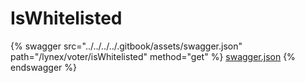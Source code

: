 # IsWhitelisted

{% swagger src="../../../../.gitbook/assets/swagger.json" path="/lynex/voter/isWhitelisted" method="get" %}
[swagger.json](../../../../.gitbook/assets/swagger.json)
{% endswagger %}
